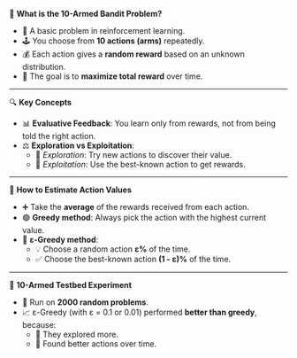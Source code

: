 🎰 **What is the 10-Armed Bandit Problem?**  
- 🎯 A basic problem in reinforcement learning.  
- 🕹️ You choose from **10 actions (arms)** repeatedly.  
- 💰 Each action gives a **random reward** based on an unknown distribution.  
- 🧠 The goal is to **maximize total reward** over time.

---

🔍 **Key Concepts**  
- 📊 **Evaluative Feedback**: You learn only from rewards, not from being told the right action.  
- ⚖️ **Exploration vs Exploitation**:  
  - 🚀 *Exploration*: Try new actions to discover their value.  
  - 💎 *Exploitation*: Use the best-known action to get rewards.

---

🧮 **How to Estimate Action Values**  
- ➕ Take the **average** of the rewards received from each action.  
- 🟢 **Greedy method**: Always pick the action with the highest current value.  
- 🔁 **ε-Greedy method**:  
  - 💡 Choose a random action **ε%** of the time.  
  - ✅ Choose the best-known action **(1 - ε)%** of the time.

---

🧪 **10-Armed Testbed Experiment**  
- 🔢 Run on **2000 random problems**.  
- 📈 ε-Greedy (with ε = 0.1 or 0.01) performed **better than greedy**, because:  
  - 🌱 They explored more.  
  - 🧠 Found better actions over time.

